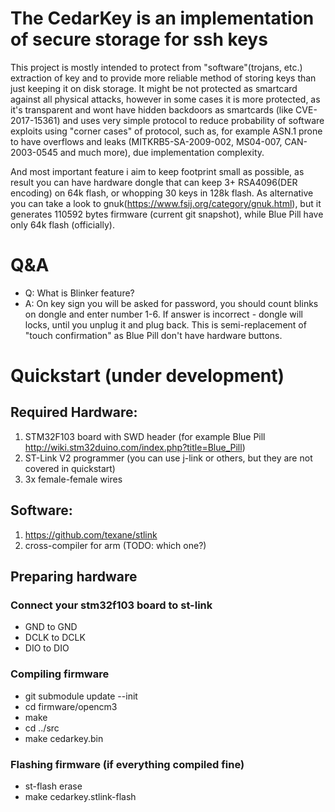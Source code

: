 # The CedarKey is an implementation of secure storage for ssh keys

This project is mostly intended to protect from "software"(trojans, etc.) extraction of key and to provide more reliable method of storing keys than just keeping it on disk storage. It might be not protected as smartcard against all physical attacks, however in some cases it is more protected, as it's transparent and wont have hidden backdoors as smartcards (like CVE-2017-15361) and uses very simple protocol to reduce probability of software exploits using "corner cases" of protocol, such as, for example ASN.1 prone to have overflows and leaks (MITKRB5-SA-2009-002, MS04-007, CAN-2003-0545 and much more), due implementation complexity.

And most important feature i aim to keep footprint small as possible, as result you can have hardware dongle that can keep 3+ RSA4096(DER encoding) on 64k flash, or whopping 30 keys in 128k flash. As alternative you can take a look to gnuk(https://www.fsij.org/category/gnuk.html), but it generates 110592 bytes firmware (current git snapshot), while Blue Pill have only 64k flash (officially).

# Q&A
* Q: What is Blinker feature?
* A: On key sign you will be asked for password, you should count blinks on dongle and enter number 1-6. If answer is incorrect - dongle will locks,
until you unplug it and plug back. This is semi-replacement of "touch confirmation" as Blue Pill don't have hardware buttons.

# Quickstart (under development)
## Required Hardware:
1. STM32F103 board with SWD header (for example Blue Pill http://wiki.stm32duino.com/index.php?title=Blue_Pill)
2. ST-Link V2 programmer (you can use j-link or others, but they are not covered in quickstart)
3. 3x female-female wires
## Software:
1. https://github.com/texane/stlink
2. cross-compiler for arm (TODO: which one?)

## Preparing hardware
### Connect your stm32f103 board to st-link
* GND to GND
* DCLK to DCLK
* DIO to DIO

### Compiling firmware
* git submodule update --init
* cd firmware/opencm3
* make
* cd ../src
* make cedarkey.bin

### Flashing firmware (if everything compiled fine)
* st-flash erase
* make cedarkey.stlink-flash
